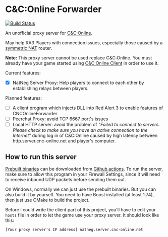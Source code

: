 # C&C:Online Forwarder
[![Build Status](https://github.com/lanyizi/CNCOnlineForwarder/workflows/build-cnconline-forwarder-x/badge.svg)](https://github.com/lanyizi/CNCOnlineForwarder/actions)

An unofficial proxy server for [C&amp;C:Online](https://cnc-online.net).

May help RA3 Players with connection issues, especially those caused by a [symmetric NAT](https://en.wikipedia.org/wiki/Network_address_translation) router.

**Note:** This proxy server cannot be used replace C&C:Online. You must already have your game started using [C&C:Online Client](https://cnc-online.net/download/) in order to use it.

Current features:
- [x] NatNeg Server Proxy: Help players to connect to each other by establishing relays between players.

Planned features:
- [ ] A client program which injects DLL into Red Alert 3 to enable features of CNCOnlineForwarder
- [ ] Peerchat Proxy: avoid TCP 6667 port's issues
- [ ] Local HTTP server: avoid the problem of _"Failed to connect to servers. Please check to make sure you have an active connection to the Internet"_ during log in of C&C:Online caused by high latency between http.server.cnc-online.net and player's computer.

## How to run this server
[Prebuilt binaries](https://nightly.link/lanyizi/CNCOnlineForwarder/workflows/action.yaml/master) can be downloaded from [Github actions](https://github.com/lanyizi/CNCOnlineForwarder/actions). To run the server, make sure to allow this program in your Firewall Settings, since it will need to receive inbound UDP packets before sending them out. 

On Windows, normally we can just use the prebuilt binaries.
But you can also build it by yourself. You need to have Boost installed (at least 1.74), then just use CMake to build the project.

Before I could write the client part of this project, you'll have to edit your `hosts` file in order to let the game use your proxy server.
It should look like this:

`[Your proxy server's IP address] natneg.server.cnc-online.net`

